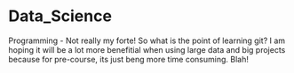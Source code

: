 # Data_Science
Programming - Not really my forte!
So what is the point of learning git? 
I am hoping it will be a lot more benefitial when using large data and big projects because for pre-course, its just beng more time consuming. 
Blah!
